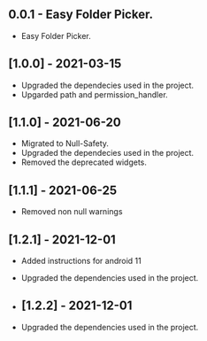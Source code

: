 ## 0.0.1 - Easy Folder Picker.

* Easy Folder Picker.

## [1.0.0] - 2021-03-15
 
* Upgraded the dependecies used in the project.
* Upgarded path and permission_handler.

## [1.1.0] - 2021-06-20
 
* Migrated to Null-Safety.
* Upgraded the dependecies used in the project.
* Removed the deprecated widgets.

## [1.1.1] - 2021-06-25
 
* Removed non null warnings

## [1.2.1] - 2021-12-01
 
* Added instructions for android 11
* Upgraded the dependencies used in the project.


* ## [1.2.2] - 2021-12-01
 
* Upgraded the dependencies used in the project.
